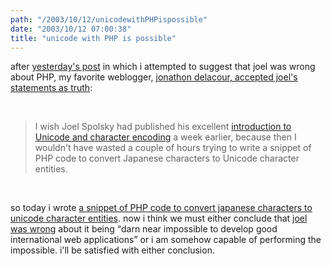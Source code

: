 ```yaml
---
path: "/2003/10/12/unicodewithPHPispossible" 
date: "2003/10/12 07:00:38" 
title: "unicode with PHP is possible" 
---
```

<p>after <a href="http://weblog.randomchaos.com/index.php?date=2003-10-11&amp;title=PHP+does+have+limited+unicode+support">yesterday's post</a> in which i attempted to suggest that joel was wrong about PHP, my favorite weblogger, <a href="http://weblog.delacour.net/archives/2003/10/there_aint_no_such_thing_as_plain_text.php">jonathon delacour, accepted joel's statements as truth</a>:</p><br><blockquote>I wish Joel Spolsky had published his excellent <a href="http://www.joelonsoftware.com/articles/Unicode.html">introduction to Unicode and character encoding</a> a week earlier, because then I wouldn't have wasted a couple of hours trying to write a snippet of PHP code to convert Japanese characters to Unicode character entities.</blockquote><br><p>so today i wrote <a href="http://www.randomchaos.com/language/japanese-unicode.php?japanese=%E3%81%8A%E8%8C%B6%E6%BC%AC%E3%81%91%E3%81%AE%E5%91%B3">a snippet of PHP code to convert japanese characters to unicode character entities</a>. now i think we must either conclude that <a href="http://www.joelonsoftware.com/items/2003/10/10.html">joel was wrong</a> about it being <q>darn near impossible to develop good international web applications</q> or i am somehow capable of performing the impossible. i'll be satisfied with either conclusion.</p>